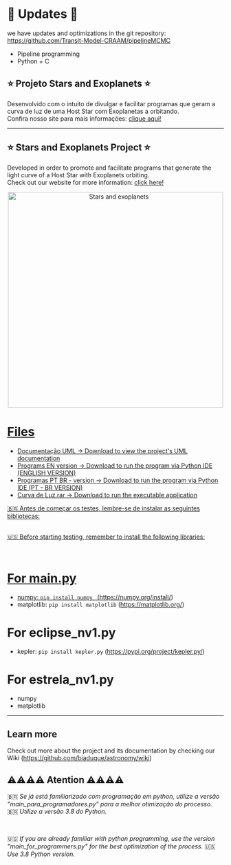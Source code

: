 # 🚨 Updates 🚨 
we have updates and optimizations in the git repository: 
https://github.com/Transit-Model-CRAAM/pipelineMCMC
* Pipeline programming 
* Python + C 

## ⭐ Projeto Stars and Exoplanets ⭐
Desenvolvido com o intuito de divulgar e facilitar programas que geram a curva de luz de uma Host Star com Exoplanetas a orbitando.
<br>
Confira nosso site para mais informações: [clique aqui!](https://www.starsandexoplanets.org/)
</br>

***

## ⭐ Stars and Exoplanets Project ⭐
Developed in order to promote and facilitate programs that generate the light curve of a Host Star with Exoplanets orbiting.
<br>
Check out our website for more information: [click here!](https://www.starsandexoplanets.org/)
</br>

<p align="center">
<a data-flickr-embed="true" href="https://www.flickr.com/photos/147494408@N05/51010271041/in/dateposted-public/" title="Stars and exoplanets"><img src="https://live.staticflickr.com/65535/51010271041_490c80cb08.jpg" width="500" height="500" alt="Stars and exoplanets">
</p>

# Files 

* Documentação UML -> Download to view the project's UML documentation
* Programs EN version -> Download to run the program via Python IDE (ENGLISH VERSION)
* Programas PT BR - version -> Download to run the program via Python IDE (PT - BR VERSION)
* Curva de Luz.rar -> Download to run the executable application

🇧🇷 Antes de começar os testes, lembre-se de instalar as seguintes bibliotecas:  
<br>

🇺🇸 Before starting testing, remember to install the following libraries:

</br>

# For main.py
* numpy: ```pip install numpy ``` (https://numpy.org/install/)
* matplotlib: ``` pip install matplotlib ``` (https://matplotlib.org/)

# For eclipse_nv1.py 
* kepler: ``` pip install kepler.py ```  (https://pypi.org/project/kepler.py/) 


# For estrela_nv1.py 
* numpy
* matplotlib


*** 

## Learn more 
Check out more about the project and its documentation by checking our Wiki (https://github.com/biaduque/astronomy/wiki)

## ⚠️⚠️⚠️⚠️ Atention ⚠️⚠️⚠️⚠️

🇧🇷 _Se já está familiarizado com programação em python, utilize a versão "main_para_programadores.py" para a melhor otimização do processo._
🇧🇷 _Utilize a versão 3.8 do Python._

<br>

🇺🇸 _If you are already familiar with python programming, use the version "main_for_programmers.py" for the best optimization of the process._
🇺🇸 _Use 3.8 Python version._
</br>



